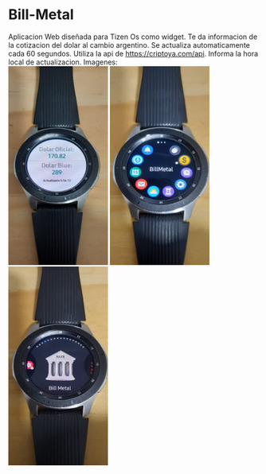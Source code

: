 # Bill-Metal

Aplicacion Web diseñada para Tizen Os como widget.
Te da informacion de la cotizacion del dolar al cambio argentino.
Se actualiza automaticamente cada 60 segundos.
Utiliza la api de https://criptoya.com/api.
Informa la hora local de actualizacion.
Imagenes:
<br/>
<img src="/BillMetal/app.jpeg" alt="app" width="200" height="400"/>
<img src="/BillMetal/icono.jpeg" alt="icono" width="200" height="400"/>
<img src="/BillMetal/vistaprevia.jpeg" alt="vistaprevia" width="200" height="400"/>
